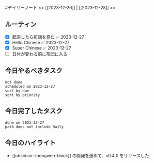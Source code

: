 #デイリーノート
<< [[2023-12-26]] | [[2023-12-28]] >>
## ルーティン
- [x] 起床したら布団を畳む ✅ 2023-12-27
- [x] Hello Chinese ✅ 2023-12-27
- [x] Super Chinese ✅ 2023-12-27
- [ ] 日付が変わる前に布団に入る
## 今日やるべきタスク
```tasks
not done
scheduled on 2023-12-27
sort by due
sort by priority
```
## 今日完了したタスク
```tasks
done on 2023-12-27
path does not include Daily
```
## 今日のハイライト
- [[obsidian-zhongwen-block]] の開発を進めて、v0.4.0 をリリースした
